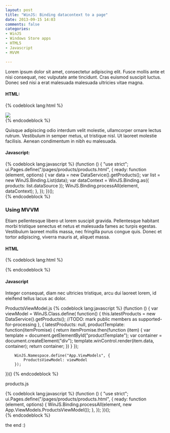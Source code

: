 ```yaml
---
layout: post
title: "WinJS: Binding datacontext to a page"
date: 2013-09-15 14:03
comments: false
categories:
- WinJS
- Windows Store apps
- HTML5
- Javascript
- MVVM

---
```

Lorem ipsum dolor sit amet, consectetur adipiscing elit. Fusce mollis ante et nisi consequat, nec vulputate ante tincidunt. Cras euismod suscipit luctus. Donec sed nisi a erat malesuada malesuada ultricies vitae magna.

#### HTML:
{% codeblock lang:html %}
<!DOCTYPE html><html>    <head>        <meta charset="utf-8" />        <title>Products</title>        <link href="//Microsoft.WinJS.1.0/css/ui-dark.css" rel="stylesheet" />        <script src="//Microsoft.WinJS.1.0/js/base.js"></script>        <script src="//Microsoft.WinJS.1.0/js/ui.js"></script>        <link href="/css/default.css" rel="stylesheet" />        <link href="/pages/products/products.css" rel="stylesheet" />        <script src="/pages/products/products.js"></script>    </head>    <body>
        <div id="productTemplate" data-win-control="WinJS.Binding.Template">
            <img src="#" data-win-bind="src: image; alt: name" />            <div data-win-bind="innerText: name"></div>            <div data-win-bind="innerText: description"></div>    	</div>        <div data-win-control="WinJS.UI.ListView"
             data-win-options="{ itemTemplate:#productTemplate }"
             data-win-bind="winControl.itemDataSource:products">
        </div>
    </body>
</html>
{% endcodeblock %}

Quisque adipiscing odio interdum velit molestie, ullamcorper ornare lectus rutrum. Vestibulum in semper metus, ut tristique nisl. Ut laoreet molestie facilisis. Aenean condimentum in nibh eu malesuada.

#### Javascript:
{% codeblock lang:javascript %}
(function () {
    "use strict";
    ui.Pages.define("/pages/products/products.html", {
    	ready: function (element, options) {
    		var data = new DataService().getProducts();
    		var list = new WinJS.Binding.List(data);
    		var dataContext =
    			WinJS.Binding.as({ products: list.dataSource });
    		WinJS.Binding.processAll(element, dataContext);
    	},
    });
})();  
{% endcodeblock %}

### Using MVVM
Etiam pellentesque libero ut lorem suscipit gravida. Pellentesque habitant morbi tristique senectus et netus et malesuada fames ac turpis egestas. Vestibulum laoreet mollis massa, nec fringilla purus congue quis. Donec et tortor adipiscing, viverra mauris at, aliquet massa.

#### HTML
{% codeblock lang:html %}
<div
    data-win-control="WinJS.UI.ListView"
    data-win-bind="winControl.itemDataSource:products;
                   winControl.itemTemplate:productTemplate">
</div>
{% endcodeblock %}

#### Javascript
Integer consequat, diam nec ultricies tristique, arcu dui laoreet lorem, id eleifend tellus lacus ac dolor.

ProductsViewModel.js
{% codeblock lang:javascript %}
(function () {
    var viewModel = WinJS.Class.define(
    	function() {
    		this.latestProducts = new DataService().getProducts();
    		//TODO: mark public members as supported-for-processing
    	},
    	{ 
    		latestProducts: null,
    		productTemplate: function(itemPromise) {
    			return itemPromise.then(function (item) {
    				var template = document.getElementById("productTemplate");
    				var container = document.createElement("div");
    				template.winControl.render(item.data, container);
    				return container;
    			})
    		} 
    	});
    	
    	WinJS.Namespace.define("App.ViewModels", {
    		ProductsViewModel: viewModel
    	});
})()
{% endcodeblock %}
    	
products.js

{% codeblock lang:javascript %}
(function () {
    "use strict";
    ui.Pages.define("/pages/products/products.html", {
    	ready: function (element, options) {
    	    WinJS.Binding.processAll(element, new App.ViewModels.ProductsViewModel());
    	},
    });
})();  
{% endcodeblock %}

the end :)